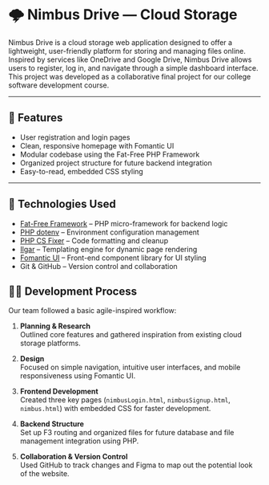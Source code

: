 # 🌩️ Nimbus Drive — Cloud Storage

Nimbus Drive is a cloud storage web application designed to offer a lightweight, user-friendly platform for storing and managing files online. Inspired by services like OneDrive and Google Drive, Nimbus Drive allows users to register, log in, and navigate through a simple dashboard interface. This project was developed as a collaborative final project for our college software development course.

---

## 🚀 Features
- User registration and login pages
- Clean, responsive homepage with Fomantic UI
- Modular codebase using the Fat-Free PHP Framework
- Organized project structure for future backend integration
- Easy-to-read, embedded CSS styling

---

## 🧰 Technologies Used
- [Fat-Free Framework](https://fatfreeframework.com/3.9/home) – PHP micro-framework for backend logic
- [PHP dotenv](https://github.com/vlucas/phpdotenv) – Environment configuration management
- [PHP CS Fixer](https://github.com/PHP-CS-Fixer/PHP-CS-Fixer) – Code formatting and cleanup
- [Ilgar](https://github.com/chez14/f3-ilgar) – Templating engine for dynamic page rendering
- [Fomantic UI](https://fomantic-ui.com/) – Front-end component library for UI styling
- Git & GitHub – Version control and collaboration

## 🧑‍💻 Development Process

Our team followed a basic agile-inspired workflow:

1. **Planning & Research**  
   Outlined core features and gathered inspiration from existing cloud storage platforms.

2. **Design**  
   Focused on simple navigation, intuitive user interfaces, and mobile responsiveness using Fomantic UI.

3. **Frontend Development**  
   Created three key pages (`nimbusLogin.html`, `nimbusSignup.html`, `nimbus.html`) with embedded CSS for faster development.

4. **Backend Structure**  
   Set up F3 routing and organized files for future database and file management integration using PHP.

5. **Collaboration & Version Control**  
   Used GitHub to track changes and Figma to map out the potential look of the website.

   
